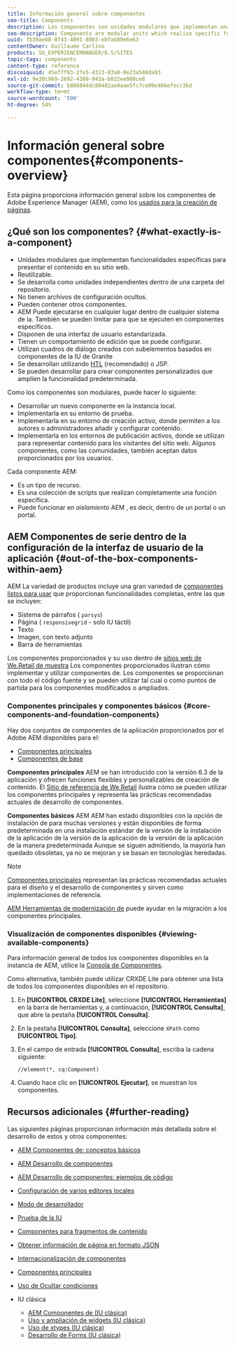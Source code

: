 ```yaml
---
title: Información general sobre componentes
seo-title: Components
description: Los componentes son unidades modulares que implementan una funcionalidad específica para presentar el contenido en su sitio web
seo-description: Components are modular units which realize specific functionality to present your content on your website
uuid: fb39aeb8-8f43-4091-8083-ebfab89e6e63
contentOwner: Guillaume Carlino
products: SG_EXPERIENCEMANAGER/6.5/SITES
topic-tags: components
content-type: reference
discoiquuid: 45efff93-2fe5-4313-83a0-0e23a540da93
exl-id: 9e30c969-2692-4380-943a-b022ee900ce8
source-git-commit: b886844dc80482ae4aae5fc7ce09e466efecc3bd
workflow-type: tm+mt
source-wordcount: '590'
ht-degree: 54%

---
```


# Información general sobre componentes{#components-overview}

Esta página proporciona información general sobre los componentes de Adobe Experience Manager (AEM), como los [usados para la creación de páginas](/help/sites-authoring/default-components-foundation.md).

## ¿Qué son los componentes? {#what-exactly-is-a-component}

* Unidades modulares que implementan funcionalidades específicas para presentar el contenido en su sitio web.
* Reutilizable.
* Se desarrolla como unidades independientes dentro de una carpeta del repositorio.
* No tienen archivos de configuración ocultos.
* Pueden contener otros componentes.
* AEM Puede ejecutarse en cualquier lugar dentro de cualquier sistema de la. También se pueden limitar para que se ejecuten en componentes específicos.
* Disponen de una interfaz de usuario estandarizada.
* Tienen un comportamiento de edición que se puede configurar.
* Utilizan cuadros de diálogo creados con subelementos basados en componentes de la IU de Granite
* Se desarrollan utilizando [HTL](https://experienceleague.adobe.com/docs/experience-manager-htl/content/overview.html) (recomendado) o JSP.
* Se pueden desarrollar para crear componentes personalizados que amplíen la funcionalidad predeterminada.

Como los componentes son modulares, puede hacer lo siguiente:

* Desarrollar un nuevo componente en la instancia local.
* Implementarla en su entorno de prueba.
* Implementarla en su entorno de creación activo, donde permiten a los autores o administradores añadir y configurar contenido.
* Implementarla en los entornos de publicación activos, donde se utilizan para representar contenido para los visitantes del sitio web. Algunos componentes, como las comunidades, también aceptan datos proporcionados por los usuarios.

Cada componente AEM:

* Es un tipo de recurso.
* Es una colección de scripts que realizan completamente una función específica.
* Puede funcionar en *aislamiento* AEM , es decir, dentro de un portal o un portal.

## AEM Componentes de serie dentro de la configuración de la interfaz de usuario de la aplicación {#out-of-the-box-components-within-aem}

AEM La variedad de productos incluye una gran variedad de [componentes listos para usar](/help/sites-authoring/default-components.md) que proporcionan funcionalidades completas, entre las que se incluyen:

* Sistema de párrafos ( `parsys`)
* Página ( `responsivegrid` - solo IU táctil)
* Texto
* Imagen, con texto adjunto
* Barra de herramientas

Los componentes proporcionados y su uso dentro de [sitios web de We.Retail de muestra](/help/sites-developing/we-retail.md) Los componentes proporcionados ilustran cómo implementar y utilizar componentes de. Los componentes se proporcionan con todo el código fuente y se pueden utilizar tal cual o como puntos de partida para los componentes modificados o ampliados.

### Componentes principales y componentes básicos {#core-components-and-foundation-components}

Hay dos conjuntos de componentes de la aplicación proporcionados por el Adobe AEM disponibles para el:

* [Componentes principales](https://experienceleague.adobe.com/docs/experience-manager-core-components/using/introduction.html?lang=es)
* [Componentes de base](/help/sites-authoring/default-components-foundation.md)

**Componentes principales** AEM se han introducido con la versión 6.3 de la aplicación y ofrecen funciones flexibles y personalizables de creación de contenido. El [Sitio de referencia de We.Retail](/help/sites-developing/we-retail.md) ilustra cómo se pueden utilizar los componentes principales y representa las prácticas recomendadas actuales de desarrollo de componentes.

**Componentes básicos** AEM AEM han estado disponibles con la opción de instalación de para muchas versiones y están disponibles de forma predeterminada en una instalación estándar de la versión de la instalación de la aplicación de la versión de la aplicación de la versión de la aplicación de la manera predeterminada Aunque se siguen admitiendo, la mayoría han quedado obsoletas, ya no se mejoran y se basan en tecnologías heredadas.

>[!NOTE]
>
>[Componentes principales](https://experienceleague.adobe.com/docs/experience-manager-core-components/using/introduction.html?lang=es) representan las prácticas recomendadas actuales para el diseño y el desarrollo de componentes y sirven como implementaciones de referencia.
>
>[AEM Herramientas de modernización de](modernization-tools.md) puede ayudar en la migración a los componentes principales.

### Visualización de componentes disponibles {#viewing-available-components}

Para información general de todos los componentes disponibles en la instancia de AEM, utilice la [Consola de Componentes](/help/sites-authoring/default-components-console.md).

Como alternativa, también puede utilizar CRXDE Lite para obtener una lista de todos los componentes disponibles en el repositorio.

1. En **[!UICONTROL CRXDE Lite]**, seleccione **[!UICONTROL Herramientas]** en la barra de herramientas y, a continuación, **[!UICONTROL Consulta]**, que abre la pestaña **[!UICONTROL Consulta]**.

1. En la pestaña **[!UICONTROL Consulta]**, seleccione `XPath` como **[!UICONTROL Tipo]**.

1. En el campo de entrada **[!UICONTROL Consulta]**, escriba la cadena siguiente:

   `//element(*, cq:Component)`

1. Cuando hace clic en **[!UICONTROL Ejecutar]**, se muestran los componentes.

## Recursos adicionales {#further-reading}

Las siguientes páginas proporcionan información más detallada sobre el desarrollo de estos y otros componentes:

* [AEM Componentes de: conceptos básicos](/help/sites-developing/components-basics.md)
* [AEM Desarrollo de componentes](/help/sites-developing/developing-components.md)
* [AEM Desarrollo de componentes: ejemplos de código](/help/sites-developing/developing-components-samples.md)
* [Configuración de varios editores locales](/help/sites-developing/multiple-inplace-editors.md)
* [Modo de desarrollador](/help/sites-developing/developer-mode.md)
* [Prueba de la IU](/help/sites-developing/hobbes.md)
* [Componentes para fragmentos de contenido](/help/sites-developing/components-content-fragments.md)
* [Obtener información de página en formato JSON](/help/sites-developing/pageinfo.md)
* [Internacionalización de componentes](/help/sites-developing/i18n.md)
* [Componentes principales](https://experienceleague.adobe.com/docs/experience-manager-core-components/using/introduction.html?lang=es)
* [Uso de Ocultar condiciones](/help/sites-developing/hide-conditions.md)
* IU clásica

   * [AEM Componentes de (IU clásica)](/help/sites-developing/developing-components-classic.md)
   * [Uso y ampliación de widgets (IU clásica)](/help/sites-developing/widgets.md)
   * [Uso de xtypes (IU clásica)](/help/sites-developing/xtypes.md)
   * [Desarrollo de Forms (IU clásica)](/help/sites-developing/developing-forms.md)
